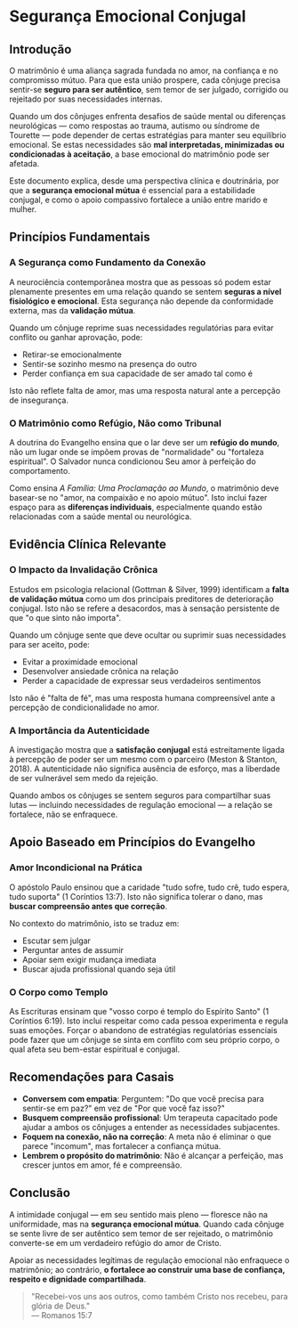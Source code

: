 # Segurança Emocional Conjugal

## Introdução

O matrimônio é uma aliança sagrada fundada no amor, na confiança e no compromisso mútuo. Para que esta união prospere, cada cônjuge precisa sentir-se **seguro para ser autêntico**, sem temor de ser julgado, corrigido ou rejeitado por suas necessidades internas.

Quando um dos cônjuges enfrenta desafios de saúde mental ou diferenças neurológicas — como respostas ao trauma, autismo ou síndrome de Tourette — pode depender de certas estratégias para manter seu equilíbrio emocional. Se estas necessidades são **mal interpretadas, minimizadas ou condicionadas à aceitação**, a base emocional do matrimônio pode ser afetada.

Este documento explica, desde uma perspectiva clínica e doutrinária, por que a **segurança emocional mútua** é essencial para a estabilidade conjugal, e como o apoio compassivo fortalece a união entre marido e mulher.

## Princípios Fundamentais

### A Segurança como Fundamento da Conexão

A neurociência contemporânea mostra que as pessoas só podem estar plenamente presentes em uma relação quando se sentem **seguras a nível fisiológico e emocional**. Esta segurança não depende da conformidade externa, mas da **validação mútua**.

Quando um cônjuge reprime suas necessidades regulatórias para evitar conflito ou ganhar aprovação, pode:
- Retirar-se emocionalmente
- Sentir-se sozinho mesmo na presença do outro
- Perder confiança em sua capacidade de ser amado tal como é

Isto não reflete falta de amor, mas uma resposta natural ante a percepção de insegurança.

### O Matrimônio como Refúgio, Não como Tribunal

A doutrina do Evangelho ensina que o lar deve ser um **refúgio do mundo**, não um lugar onde se impõem provas de "normalidade" ou "fortaleza espiritual". O Salvador nunca condicionou Seu amor à perfeição do comportamento.

Como ensina *A Família: Uma Proclamação ao Mundo*, o matrimônio deve basear-se no "amor, na compaixão e no apoio mútuo". Isto inclui fazer espaço para as **diferenças individuais**, especialmente quando estão relacionadas com a saúde mental ou neurológica.

## Evidência Clínica Relevante

### O Impacto da Invalidação Crônica

Estudos em psicologia relacional (Gottman & Silver, 1999) identificam a **falta de validação mútua** como um dos principais preditores de deterioração conjugal. Isto não se refere a desacordos, mas à sensação persistente de que "o que sinto não importa".

Quando um cônjuge sente que deve ocultar ou suprimir suas necessidades para ser aceito, pode:
- Evitar a proximidade emocional
- Desenvolver ansiedade crônica na relação
- Perder a capacidade de expressar seus verdadeiros sentimentos

Isto não é "falta de fé", mas uma resposta humana compreensível ante a percepção de condicionalidade no amor.

### A Importância da Autenticidade

A investigação mostra que a **satisfação conjugal** está estreitamente ligada à percepção de poder ser um mesmo com o parceiro (Meston & Stanton, 2018). A autenticidade não significa ausência de esforço, mas a liberdade de ser vulnerável sem medo da rejeição.

Quando ambos os cônjuges se sentem seguros para compartilhar suas lutas — incluindo necessidades de regulação emocional — a relação se fortalece, não se enfraquece.

## Apoio Baseado em Princípios do Evangelho

### Amor Incondicional na Prática

O apóstolo Paulo ensinou que a caridade "tudo sofre, tudo crê, tudo espera, tudo suporta" (1 Coríntios 13:7). Isto não significa tolerar o dano, mas **buscar compreensão antes que correção**.

No contexto do matrimônio, isto se traduz em:
- Escutar sem julgar
- Perguntar antes de assumir
- Apoiar sem exigir mudança imediata
- Buscar ajuda profissional quando seja útil

### O Corpo como Templo

As Escrituras ensinam que "vosso corpo é templo do Espírito Santo" (1 Coríntios 6:19). Isto inclui respeitar como cada pessoa experimenta e regula suas emoções. Forçar o abandono de estratégias regulatórias essenciais pode fazer que um cônjuge se sinta em conflito com seu próprio corpo, o qual afeta seu bem-estar espiritual e conjugal.

## Recomendações para Casais

- **Conversem com empatia**: Perguntem: "Do que você precisa para sentir-se em paz?" em vez de "Por que você faz isso?"
- **Busquem compreensão profissional**: Um terapeuta capacitado pode ajudar a ambos os cônjuges a entender as necessidades subjacentes.
- **Foquem na conexão, não na correção**: A meta não é eliminar o que parece "incomum", mas fortalecer a confiança mútua.
- **Lembrem o propósito do matrimônio**: Não é alcançar a perfeição, mas crescer juntos em amor, fé e compreensão.

## Conclusão

A intimidade conjugal — em seu sentido mais pleno — floresce não na uniformidade, mas na **segurança emocional mútua**. Quando cada cônjuge se sente livre de ser autêntico sem temor de ser rejeitado, o matrimônio converte-se em um verdadeiro refúgio do amor de Cristo.

Apoiar as necessidades legítimas de regulação emocional não enfraquece o matrimônio; ao contrário, **o fortalece ao construir uma base de confiança, respeito e dignidade compartilhada**.

> "Recebei-vos uns aos outros, como também Cristo nos recebeu, para glória de Deus."  
> — Romanos 15:7

